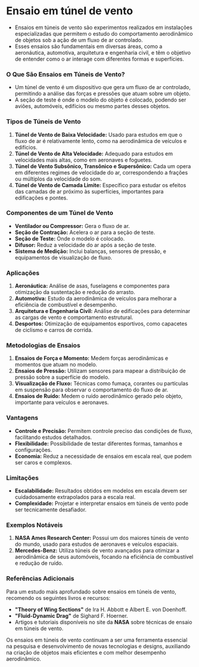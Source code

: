 # Ensaio em túnel de vento
- Ensaios em túneis de vento são experimentos realizados em instalações especializadas que permitem o estudo do comportamento aerodinâmico de objetos sob a ação de um fluxo de ar controlado.
- Esses ensaios são fundamentais em diversas áreas, como a aeronáutica, automotiva, arquitetura e engenharia civil, e têm o objetivo de entender como o ar interage com diferentes formas e superfícies. 

### O Que São Ensaios em Túneis de Vento?
- Um túnel de vento é um dispositivo que gera um fluxo de ar controlado, permitindo a análise das forças e pressões que atuam sobre um objeto.
- A seção de teste é onde o modelo do objeto é colocado, podendo ser aviões, automóveis, edifícios ou mesmo partes desses objetos.

### Tipos de Túneis de Vento
1. **Túnel de Vento de Baixa Velocidade:** Usado para estudos em que o fluxo de ar é relativamente lento, como na aerodinâmica de veículos e edifícios.
2. **Túnel de Vento de Alta Velocidade:** Adequado para estudos em velocidades mais altas, como em aeronaves e foguetes.
3. **Túnel de Vento Subsônico, Transônico e Supersônico:** Cada um opera em diferentes regimes de velocidade do ar, correspondendo a frações ou múltiplos da velocidade do som.
4. **Túnel de Vento de Camada Limite:** Específico para estudar os efeitos das camadas de ar próximo às superfícies, importantes para edificações e pontes.

### Componentes de um Túnel de Vento
- **Ventilador ou Compressor:** Gera o fluxo de ar.
- **Seção de Contração:** Acelera o ar para a seção de teste.
- **Seção de Teste:** Onde o modelo é colocado.
- **Difusor:** Reduz a velocidade do ar após a seção de teste.
- **Sistema de Medição:** Inclui balanças, sensores de pressão, e equipamentos de visualização de fluxo.

### Aplicações
1. **Aeronáutica:** Análise de asas, fuselagens e componentes para otimização da sustentação e redução do arrasto.
2. **Automotiva:** Estudo da aerodinâmica de veículos para melhorar a eficiência de combustível e desempenho.
3. **Arquitetura e Engenharia Civil:** Análise de edificações para determinar as cargas de vento e comportamento estrutural.
4. **Desportos:** Otimização de equipamentos esportivos, como capacetes de ciclismo e carros de corrida.

### Metodologias de Ensaios
1. **Ensaios de Força e Momento:** Medem forças aerodinâmicas e momentos que atuam no modelo.
2. **Ensaios de Pressão:** Utilizam sensores para mapear a distribuição de pressão sobre a superfície do modelo.
3. **Visualização de Fluxo:** Técnicas como fumaça, corantes ou partículas em suspensão para observar o comportamento do fluxo de ar.
4. **Ensaios de Ruído:** Medem o ruído aerodinâmico gerado pelo objeto, importante para veículos e aeronaves.

### Vantagens
- **Controle e Precisão:** Permitem controle preciso das condições de fluxo, facilitando estudos detalhados.
- **Flexibilidade:** Possibilidade de testar diferentes formas, tamanhos e configurações.
- **Economia:** Reduz a necessidade de ensaios em escala real, que podem ser caros e complexos.

### Limitações
- **Escalabilidade:** Resultados obtidos em modelos em escala devem ser cuidadosamente extrapolados para a escala real.
- **Complexidade:** Projetar e interpretar ensaios em túneis de vento pode ser tecnicamente desafiador.

### Exemplos Notáveis
1. **NASA Ames Research Center:** Possui um dos maiores túneis de vento do mundo, usado para estudos de aeronaves e veículos espaciais.
2. **Mercedes-Benz:** Utiliza túneis de vento avançados para otimizar a aerodinâmica de seus automóveis, focando na eficiência de combustível e redução de ruído.

### Referências Adicionais
Para um estudo mais aprofundado sobre ensaios em túneis de vento, recomendo os seguintes livros e recursos:
- **"Theory of Wing Sections"** de Ira H. Abbott e Albert E. von Doenhoff.
- **"Fluid-Dynamic Drag"** de Sighard F. Hoerner.
- Artigos e tutoriais disponíveis no site da **NASA** sobre técnicas de ensaio em túneis de vento.

Os ensaios em túneis de vento continuam a ser uma ferramenta essencial na pesquisa e desenvolvimento de novas tecnologias e designs, auxiliando na criação de objetos mais eficientes e com melhor desempenho aerodinâmico.